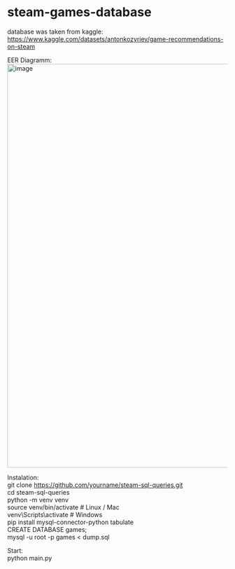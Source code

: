 # steam-games-database  
database was taken from kaggle:  
https://www.kaggle.com/datasets/antonkozyriev/game-recommendations-on-steam  

EER Diagramm:  
<img width="1130" height="922" alt="image" src="https://github.com/user-attachments/assets/01367e6c-87a2-42d7-968d-b28d36ac7381" />  
  
Instalation:  
git clone https://github.com/yourname/steam-sql-queries.git  
cd steam-sql-queries  
python -m venv venv  
source venv/bin/activate      # Linux / Mac  
venv\Scripts\activate         # Windows  
pip install mysql-connector-python tabulate  
CREATE DATABASE games;  
mysql -u root -p games < dump.sql  
  
Start:  
python main.py  
